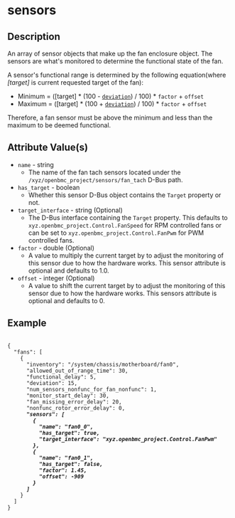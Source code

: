 # sensors

## Description
An array of sensor objects that make up the fan enclosure object. The sensors are what's monitored to determine the functional state of the fan.

A sensor's functional range is determined by the following equation(where *[target]* is current requested target of the fan):
* Minimum = ([target] * (100 - [`deviation`](deviation.md)) / 100) * `factor` + `offset`
* Maximum = ([target] * (100 + [`deviation`](deviation.md)) / 100) * `factor` + `offset`

Therefore, a fan sensor must be above the minimum and less than the maximum to be deemed functional.

## Attribute Value(s)
* `name` - string
  * The name of the fan tach sensors located under the
`/xyz/openbmc_project/sensors/fan_tach` D-Bus path.
* `has_target` - boolean
  * Whether this sensor D-Bus object contains the `Target` property or not.
* `target_interface` - string (Optional)
  * The D-Bus interface containing the `Target` property. This defaults to `xyz.openbmc_project.Control.FanSpeed` for RPM controlled fans or can be set to `xyz.openbmc_project.Control.FanPwm` for PWM controlled fans.
* `factor` - double (Optional)
  * A value to multiply the current target by to adjust the monitoring of this sensor due to how the hardware works. This sensor attribute is optional and defaults to 1.0.
* `offset` - integer (Optional)
  * A value to shift the current target by to adjust the monitoring of this sensor due to how the hardware works. This sensors attribute is optional and defaults to 0.

## Example
<pre><code>
{
  "fans": [
    {
      "inventory": "/system/chassis/motherboard/fan0",
      "allowed_out_of_range_time": 30,
      "functional_delay": 5,
      "deviation": 15,
      "num_sensors_nonfunc_for_fan_nonfunc": 1,
      "monitor_start_delay": 30,
      "fan_missing_error_delay": 20,
      "nonfunc_rotor_error_delay": 0,
      <b><i>"sensors": [
        {
          "name": "fan0_0",
          "has_target": true,
          "target_interface": "xyz.openbmc_project.Control.FanPwm"
        },
        {
          "name": "fan0_1",
          "has_target": false,
          "factor": 1.45,
          "offset": -909
        }
      ]</i></b>
    }
  ]
}
</code></pre>
